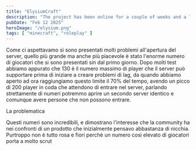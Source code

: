 ```yaml
---
title: "ElysiumCraft"
description: "The project has been online for a couple of weeks and a lot of things have happened"
pubDate: "Feb 12 2025"
heroImage: "/elysium.png"
tags: [ "minecraft", "roleplay" ]
---
```




Come ci aspettavamo si sono presentati molti problemi all'apertura del server, quello più grande ma anche più piacevole
è stato l'enorme numero di giocatori che si sono presentati sin dal primo giorno. Dopo molti test abbiamo appurato che 130 è il
numero massimo di player che il server può supportare prima di iniziare a creare problemi di lag, da quando abbiamo aperto ad ora
raggiungiamo questo limite il 70% del tempo, avendo un picco di 200 player in coda che attendono di entrare nel server, parlando strettamente
di numeri potremmo aprire un secondo server identico e comunque avere persone che non possono entrare.<br>

La problematica

Questi numeri sono incredibili, e dimostrano l'interesse che la community ha nei confronti di un prodotto che inizialmente pensavo
abbastanza di nicchia. Purtroppo non è tutto rosa e fiori perchè un numero così elevato di giocatori porta a molto scrut